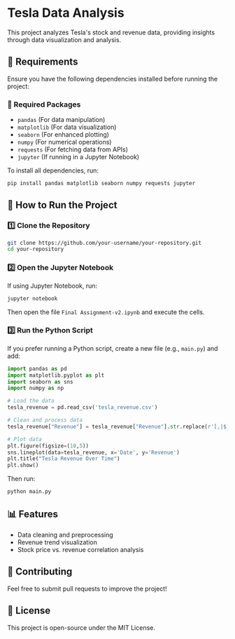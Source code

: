 # Tesla Data Analysis

This project analyzes Tesla's stock and revenue data, providing insights through data visualization and analysis.

## 📌 Requirements
Ensure you have the following dependencies installed before running the project:

### **🔹 Required Packages**
- `pandas` (For data manipulation)
- `matplotlib` (For data visualization)
- `seaborn` (For enhanced plotting)
- `numpy` (For numerical operations)
- `requests` (For fetching data from APIs)
- `jupyter` (If running in a Jupyter Notebook)

To install all dependencies, run:
```sh
pip install pandas matplotlib seaborn numpy requests jupyter
```

## 🚀 How to Run the Project

### **1️⃣ Clone the Repository**
```sh
git clone https://github.com/your-username/your-repository.git
cd your-repository
```

### **2️⃣ Open the Jupyter Notebook**
If using Jupyter Notebook, run:
```sh
jupyter notebook
```
Then open the file `Final Assignment-v2.ipynb` and execute the cells.

### **3️⃣ Run the Python Script**
If you prefer running a Python script, create a new file (e.g., `main.py`) and add:
```python
import pandas as pd
import matplotlib.pyplot as plt
import seaborn as sns
import numpy as np

# Load the data
tesla_revenue = pd.read_csv('tesla_revenue.csv')

# Clean and process data
tesla_revenue["Revenue"] = tesla_revenue["Revenue"].str.replace(r'[,|$]', '', regex=True).astype(float)

# Plot data
plt.figure(figsize=(10,5))
sns.lineplot(data=tesla_revenue, x='Date', y='Revenue')
plt.title("Tesla Revenue Over Time")
plt.show()
```
Then run:
```sh
python main.py
```

## 📊 Features
- Data cleaning and preprocessing
- Revenue trend visualization
- Stock price vs. revenue correlation analysis

## 🤝 Contributing
Feel free to submit pull requests to improve the project!

## 📝 License
This project is open-source under the MIT License.

